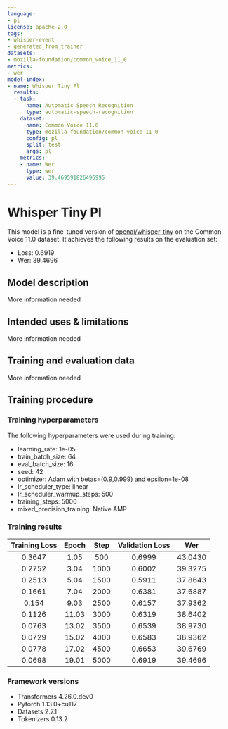 ```yaml
---
language:
- pl
license: apache-2.0
tags:
- whisper-event
- generated_from_trainer
datasets:
- mozilla-foundation/common_voice_11_0
metrics:
- wer
model-index:
- name: Whisper Tiny Pl
  results:
  - task:
      name: Automatic Speech Recognition
      type: automatic-speech-recognition
    dataset:
      name: Common Voice 11.0
      type: mozilla-foundation/common_voice_11_0
      config: pl
      split: test
      args: pl
    metrics:
    - name: Wer
      type: wer
      value: 39.469591826496995
---
```


<!-- This model card has been generated automatically according to the information the Trainer had access to. You
should probably proofread and complete it, then remove this comment. -->

# Whisper Tiny Pl

This model is a fine-tuned version of [openai/whisper-tiny](https://huggingface.co/openai/whisper-tiny) on the Common Voice 11.0 dataset.
It achieves the following results on the evaluation set:
- Loss: 0.6919
- Wer: 39.4696

## Model description

More information needed

## Intended uses & limitations

More information needed

## Training and evaluation data

More information needed

## Training procedure

### Training hyperparameters

The following hyperparameters were used during training:
- learning_rate: 1e-05
- train_batch_size: 64
- eval_batch_size: 16
- seed: 42
- optimizer: Adam with betas=(0.9,0.999) and epsilon=1e-08
- lr_scheduler_type: linear
- lr_scheduler_warmup_steps: 500
- training_steps: 5000
- mixed_precision_training: Native AMP

### Training results

| Training Loss | Epoch | Step | Validation Loss | Wer     |
|:-------------:|:-----:|:----:|:---------------:|:-------:|
| 0.3647        | 1.05  | 500  | 0.6999          | 43.0430 |
| 0.2752        | 3.04  | 1000 | 0.6002          | 39.3275 |
| 0.2513        | 5.04  | 1500 | 0.5911          | 37.8643 |
| 0.1661        | 7.04  | 2000 | 0.6381          | 37.6887 |
| 0.154         | 9.03  | 2500 | 0.6157          | 37.9362 |
| 0.1126        | 11.03 | 3000 | 0.6319          | 38.6402 |
| 0.0763        | 13.02 | 3500 | 0.6539          | 38.9730 |
| 0.0729        | 15.02 | 4000 | 0.6583          | 38.9362 |
| 0.0778        | 17.02 | 4500 | 0.6653          | 39.6769 |
| 0.0698        | 19.01 | 5000 | 0.6919          | 39.4696 |


### Framework versions

- Transformers 4.26.0.dev0
- Pytorch 1.13.0+cu117
- Datasets 2.7.1
- Tokenizers 0.13.2
